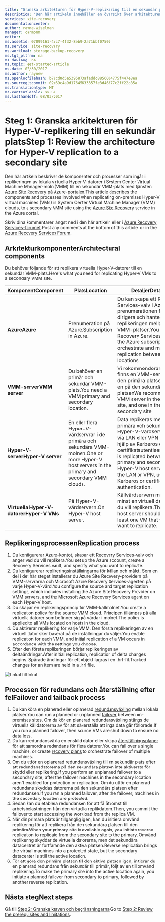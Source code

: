 ```yaml
---
title: "Granska arkitekturen för Hyper-V-replikering till en sekundär plats med Azure Site Recovery | Microsoft Docs"
description: "Den här artikeln innehåller en översikt över arkitekturen för replikering av lokala virtuella Hyper-V-datorer till en sekundär System Center VMM-plats med Azure Site Recovery."
services: site-recovery
documentationcenter: 
author: rayne-wiselman
manager: carmonm
editor: 
ms.assetid: 07099161-4cc7-4f32-8eb9-2a71bbf0750b
ms.service: site-recovery
ms.workload: storage-backup-recovery
ms.tgt_pltfrm: na
ms.devlang: na
ms.topic: get-started-article
ms.date: 07/30/2017
ms.author: raynew
ms.openlocfilehash: b78cd0d5a5395873afaddc8856004775f447e8ea
ms.sourcegitcommit: 02e69c4a9d17645633357fe3d46677c2ff22c85a
ms.translationtype: MT
ms.contentlocale: sv-SE
ms.lasthandoff: 08/03/2017
---
```

# <a name="step-1-review-the-architecture-for-hyper-v-replication-to-a-secondary-site"></a><span data-ttu-id="6c903-103">Steg 1: Granska arkitekturen för Hyper-V-replikering till en sekundär plats</span><span class="sxs-lookup"><span data-stu-id="6c903-103">Step 1: Review the architecture for Hyper-V replication to a secondary site</span></span>

<span data-ttu-id="6c903-104">Den här artikeln beskriver de komponenter och processer som ingår i replikeringen av lokala virtuella Hyper-V-datorer i System Center Virtual Machine Manager-moln (VMM) till en sekundär VMM-plats med tjänsten [Azure Site Recovery](site-recovery-overview.md) på Azure-portalen.</span><span class="sxs-lookup"><span data-stu-id="6c903-104">This article describes the components and processes involved when replicating on-premises Hyper-V virtual machines (VMs) in System Center Virtual Machine Manager (VMM) clouds, to a secondary VMM site using the [Azure Site Recovery](site-recovery-overview.md) service in the Azure portal.</span></span>

<span data-ttu-id="6c903-105">Skriv dina kommentarer längst ned i den här artikeln eller i [Azure Recovery Services-forumet](https://social.msdn.microsoft.com/forums/azure/home?forum=hypervrecovmgr).</span><span class="sxs-lookup"><span data-stu-id="6c903-105">Post any comments at the bottom of this article, or in the [Azure Recovery Services Forum](https://social.msdn.microsoft.com/forums/azure/home?forum=hypervrecovmgr).</span></span>



## <a name="architectural-components"></a><span data-ttu-id="6c903-106">Arkitekturkomponenter</span><span class="sxs-lookup"><span data-stu-id="6c903-106">Architectural components</span></span>

<span data-ttu-id="6c903-107">Du behöver följande för att replikera virtuella Hyper-V-datorer till en sekundär VMM-plats.</span><span class="sxs-lookup"><span data-stu-id="6c903-107">Here's what you need for replicating Hyper-V VMs to a secondary VMM site.</span></span>

<span data-ttu-id="6c903-108">**Komponent**</span><span class="sxs-lookup"><span data-stu-id="6c903-108">**Component**</span></span> | <span data-ttu-id="6c903-109">**Plats**</span><span class="sxs-lookup"><span data-stu-id="6c903-109">**Location**</span></span> | <span data-ttu-id="6c903-110">**Detaljer**</span><span class="sxs-lookup"><span data-stu-id="6c903-110">**Details**</span></span>
--- | --- | ---
<span data-ttu-id="6c903-111">**Azure**</span><span class="sxs-lookup"><span data-stu-id="6c903-111">**Azure**</span></span> | <span data-ttu-id="6c903-112">Prenumeration på Azure.</span><span class="sxs-lookup"><span data-stu-id="6c903-112">Subscription in Azure.</span></span> | <span data-ttu-id="6c903-113">Du kan skapa ett Recovery Services-valv i Azure-prenumerationen för att dirigera och hantera replikeringen mellan VMM-platser.</span><span class="sxs-lookup"><span data-stu-id="6c903-113">You create a Recovery Services vault in the Azure subscription, to orchestrate and manage replication between VMM locations.</span></span>
<span data-ttu-id="6c903-114">**VMM-server**</span><span class="sxs-lookup"><span data-stu-id="6c903-114">**VMM server**</span></span> | <span data-ttu-id="6c903-115">Du behöver en primär och sekundär VMM-plats.</span><span class="sxs-lookup"><span data-stu-id="6c903-115">You need a VMM primary and secondary location.</span></span> | <span data-ttu-id="6c903-116">Vi rekommenderar att det finns en VMM-server på den primära platsen och en på den sekundära platsen</span><span class="sxs-lookup"><span data-stu-id="6c903-116">We recommend a VMM server in the primary site, and one in the secondary site</span></span> 
<span data-ttu-id="6c903-117">**Hyper-V-server**</span><span class="sxs-lookup"><span data-stu-id="6c903-117">**Hyper-V server**</span></span> |  <span data-ttu-id="6c903-118">En eller flera Hyper-V-värdservrar i de primära och sekundära VMM-molnen.</span><span class="sxs-lookup"><span data-stu-id="6c903-118">One or more Hyper-V host servers in the primary and secondary VMM clouds.</span></span> | <span data-ttu-id="6c903-119">Data replikeras mellan de primära och sekundära Hyper-V-värdservrarna via LAN eller VPN med hjälp av Kerberos eller certifikatautentisering.</span><span class="sxs-lookup"><span data-stu-id="6c903-119">Data is replicated between the primary and secondary Hyper-V host servers over the LAN or VPN, using Kerberos or certificate authentication.</span></span>  
<span data-ttu-id="6c903-120">**Virtuella Hyper-V-datorer**</span><span class="sxs-lookup"><span data-stu-id="6c903-120">**Hyper-V VMs**</span></span> | <span data-ttu-id="6c903-121">På Hyper-V-värdservern.</span><span class="sxs-lookup"><span data-stu-id="6c903-121">On Hyper-V host server.</span></span> | <span data-ttu-id="6c903-122">Källvärdservern måste ha minst en virtuell dator som du vill replikera.</span><span class="sxs-lookup"><span data-stu-id="6c903-122">The source host server should have at least one VM that you want to replicate.</span></span>

## <a name="replication-process"></a><span data-ttu-id="6c903-123">Replikeringsprocessen</span><span class="sxs-lookup"><span data-stu-id="6c903-123">Replication process</span></span>

1. <span data-ttu-id="6c903-124">Du konfigurerar Azure-kontot, skapar ett Recovery Services-valv och anger vad du vill replikera.</span><span class="sxs-lookup"><span data-stu-id="6c903-124">You set up the Azure account, create a Recovery Services vault, and specify what you want to replicate.</span></span>
2. <span data-ttu-id="6c903-125">Du konfigurerar replikeringsinställningarna för källan och målet. Som en del i det här steget installerar du Azure Site Recovery-providern på VMM-servrarna och Microsoft Azure Recovery Services-agenten på varje Hyper-V-värd.</span><span class="sxs-lookup"><span data-stu-id="6c903-125">You configure the source and target replication settings, which includes installing the Azure Site Recovery Provider on VMM servers, and the Microsoft Azure Recovery Services agent on each Hyper-V host.</span></span>
3. <span data-ttu-id="6c903-126">Du skapar en replikeringsprincip för VMM-källmolnet.</span><span class="sxs-lookup"><span data-stu-id="6c903-126">You create a replication policy for the source VMM cloud.</span></span> <span data-ttu-id="6c903-127">Principen tillämpas på alla virtuella datorer som befinner sig på värdar i molnet.</span><span class="sxs-lookup"><span data-stu-id="6c903-127">The policy is applied to all VMs located on hosts in the cloud.</span></span>
4. <span data-ttu-id="6c903-128">Du aktiverar replikering för varje VMM. Den första replikeringen av en virtuell dator sker baserat på de inställningar du väljer.</span><span class="sxs-lookup"><span data-stu-id="6c903-128">You enable replication for each VMM, and initial replication of a VM occurs in accordance with the settings you choose.</span></span>
5. <span data-ttu-id="6c903-129">Efter den första replikeringen börjar replikeringen av deltaändringar.</span><span class="sxs-lookup"><span data-stu-id="6c903-129">After initial replication, replication of delta changes begins.</span></span> <span data-ttu-id="6c903-130">Spårade ändringar för ett objekt lagras i en .hrl-fil.</span><span class="sxs-lookup"><span data-stu-id="6c903-130">Tracked changes for an item are held in a .hrl file.</span></span>


![Lokal till lokal](./media/vmm-to-vmm-walkthrough-architecture/arch-onprem-onprem.png)

## <a name="failover-and-failback-process"></a><span data-ttu-id="6c903-132">Processen för redundans och återställning efter fel</span><span class="sxs-lookup"><span data-stu-id="6c903-132">Failover and failback process</span></span>

1. <span data-ttu-id="6c903-133">Du kan köra en planerad eller oplanerad [redundansväxling](site-recovery-failover.md) mellan lokala platser.</span><span class="sxs-lookup"><span data-stu-id="6c903-133">You can run a planned or unplanned [failover](site-recovery-failover.md) between on-premises sites.</span></span> <span data-ttu-id="6c903-134">Om du kör en planerad redundansväxling stängs de virtuella källdatorerna av för att säkerställa att inga data går förlorade.</span><span class="sxs-lookup"><span data-stu-id="6c903-134">If you run a planned failover, then source VMs are shut down to ensure no data loss.</span></span>
2. <span data-ttu-id="6c903-135">Du kan redundansväxla en enskild dator eller skapa [återställningsplaner](site-recovery-create-recovery-plans.md) för att samordna redundans för flera datorer.</span><span class="sxs-lookup"><span data-stu-id="6c903-135">You can fail over a single machine, or create [recovery plans](site-recovery-create-recovery-plans.md) to orchestrate failover of multiple machines.</span></span>
4. <span data-ttu-id="6c903-136">Om du utför en oplanerad redundansväxling till en sekundär plats efter att redundansdatorerna på den sekundära platsen inte aktiverats för skydd eller replikering.</span><span class="sxs-lookup"><span data-stu-id="6c903-136">If you perform an unplanned failover to a secondary site, after the failover machines in the secondary location aren't enabled for protection or replication.</span></span> <span data-ttu-id="6c903-137">Om du utför en planerad redundans skyddas datorerna på den sekundära platsen efter redundansen.</span><span class="sxs-lookup"><span data-stu-id="6c903-137">If you ran a planned failover, after the failover, machines in the secondary location are protected.</span></span>
5. <span data-ttu-id="6c903-138">Sedan kan du etablera redundansen för att få åtkomst till arbetsbelastningen från den virtuella replikdatorn.</span><span class="sxs-lookup"><span data-stu-id="6c903-138">Then, you commit the failover to start accessing the workload from the replica VM.</span></span>
6. <span data-ttu-id="6c903-139">När din primära plats är tillgänglig igen, kan du initiera omvänd replikering för att replikera från den sekundära platsen till den primära.</span><span class="sxs-lookup"><span data-stu-id="6c903-139">When your primary site is available again, you initiate reverse replication to replicate from the secondary site to the primary.</span></span> <span data-ttu-id="6c903-140">Omvänd replikering skyddar de virtuella datorerna, men det sekundära datacentret är fortfarande den aktiva platsen.</span><span class="sxs-lookup"><span data-stu-id="6c903-140">Reverse replication brings the virtual machines into a protected state, but the secondary datacenter is still the active location.</span></span>
7. <span data-ttu-id="6c903-141">För att göra den primära platsen till den aktiva platsen igen, initierar du en planerad redundans från sekundär till primär, följt av en till omvänd replikering.</span><span class="sxs-lookup"><span data-stu-id="6c903-141">To make the primary site into the active location again, you initiate a planned failover from secondary to primary, followed by another reverse replication.</span></span>



## <a name="next-steps"></a><span data-ttu-id="6c903-142">Nästa steg</span><span class="sxs-lookup"><span data-stu-id="6c903-142">Next steps</span></span>

<span data-ttu-id="6c903-143">Gå till [Step 2: Granska kraven och begränsningarna](vmm-to-vmm-walkthrough-prerequisites.md).</span><span class="sxs-lookup"><span data-stu-id="6c903-143">Go to [Step 2: Review the prerequisites and limitations](vmm-to-vmm-walkthrough-prerequisites.md).</span></span>

